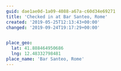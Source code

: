 ```yaml
---
guid: dae1ae0d-1a09-4088-a67a-c60d34e69271
title: 'Checked in at Bar Santeo, Rome'
created: '2019-05-25T12:13:43+00:00'
changed: '2019-09-24T19:17:29+00:00'


place_geo:
  lat: 41.888464950686
  lng: 12.48332798481
place_name: 'Bar Santeo, Rome'
---
```


